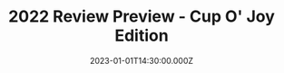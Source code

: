 ---
video:
  type: vimeo
  id: 786813725
speaker:
  permalink: shannon-smay
  name: Shannon Smay
title: 2022 Review Preview - Cup O' Joy Edition
image: ""
date: 2023-01-01T14:30:00.000Z
---